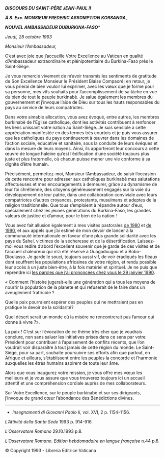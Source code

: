 ***DISCOURS DU SAINT-PÈRE JEAN-PAUL II***

***À S. Exc. MONSIEUR FREDERIC ASSOMPTION KORSANGA,***

***NOUVEL AMBASSADEUR DU******BURKINA-FASO****

*Jeudi, 28 octobre 1993*

*Monsieur l’Ambassadeur,*

C’est avec joie que j’accueille Votre Excellence au Vatican en qualité d’Ambassadeur extraordinaire et plénipotentiaire du Burkina-Faso près le Saint-Siège.

Je vous remercie vivement de m’avoir transmis les sentiments de gratitude de Son Excellence Monsieur le Président Blaise Compaoré; en retour, je vous prierai de bien vouloir lui exprimer, avec les vœux que je forme pour sa personne, mes vifs souhaits pour l’accomplissement de sa tâche en vue du bien de tout le peuple burkinabè. Je salue également les membres du gouvernement et j’invoque l’aide de Dieu sur tous les hauts responsables du pays au service de leurs compatriotes.

Dans votre aimable allocution, vous avez évoqué, entre autres, les membres burkinabè de l’Eglise catholique, dont les activités contribuent à renfoncer les liens unissant votre nation au Saint-Siège. Je suis sensible à cette appréciation manifestée en des termes très courtois et je puis vous assurer que les catholiques du pays continueront à œuvrer dans les domaines de l’action sociale, éducative et sanitaire, sous la conduite de leurs évêques et dans la mesure de leurs moyens. Ainsi, ils apporteront leur concours à cette œuvre de longue haleine qu’est l’édification d’une société toujours plus juste et plus fraternelle, où chacun puisse mener une vie conforme à sa dignité d’être humain.

Précisément, permettez-moi, Monsieur l’Ambassadeur, de saisir l’occasion de cette rencontre pour adresser aux catholiques burkinabè mes salutations affectueuses et mes encouragements à demeurer, grâce au dynamisme de leur foi chrétienne, des citoyens généreusement engagés sur la voie du développement de leur patrie, dans une collaboration conviviale avec leurs compatriotes d’autres croyances, protestants, musulmans et adeptes de la religion traditionnelle. Que tous s’emploient à répandre autour d’eux, spécialement chez les jeunes générations du Burkina-Faso, les grandes valeurs de justice et d’amour, pour le bien de la nation !

Vous avez fait allusion également à mes visites pastorales [de 1980](http://www.vatican.va/holy_father/john_paul_ii/travels/sub_index1980/trav_africa_fr.htm) et [de 1990](http://www.vatican.va/holy_father/john_paul_ii/travels/sub_index1990/trav_ovest-africa_fr.htm), et aux appels que j’ai estimé de mon devoir de lancer à la communauté internationale en faveur d’une plus grande solidarité avec les pays du Sahel, victimes de la sécheresse et de la désertification. Laissez-moi vous redire d’abord l’excellent souvenir que je garde de ces visites et de l’accueil chaleureux qui m’a été réservé à Ouagadougou et à Bobo-Dioulasso. Je garde le souci, toujours aussi vif, de voir éradiqués les fléaux dont souffrent les populations africaines de votre région, et rendu possible leur accès à un juste bien-être, à la fois matériel et spirituel. Je ne puis que reprendre ici [les paroles que j’ai prononcées chez vous le 29 janvier 1990](http://www.vatican.va/holy_father/john_paul_ii/speeches/1990/january/documents/hf_jp-ii_spe_19900129_palazzo-ceao_fr.html).

« Comment l’histoire jugerait-elle une génération qui a tous les moyens de nourrir la population de la planète et qui refuserait de le faire dans un aveuglement fratricide ?

Quelle paix pourraient espérer des peuples qui ne mettraient pas en pratique le devoir de la solidarité?

Quel désert serait un monde où la misère ne rencontrerait pas l’amour qui donne à vivre ?».

La paix ! C’est sur l’évocation de ce thème très cher que je voudrais conclure, non sans saluer les initiatives prises dans ce sens par votre Président pour contribuer à l’apaisement de conflits récents, que l’on voudrait voir disparaître à tout jamais de cette région du monde. Le Saint-Siège, pour sa part, souhaite poursuivre ses efforts afin que partout, en Afrique et ailleurs, s’établissent entre les peuples la concorde et l’harmonie auxquelles les êtres humains aspirent de toute leur âme.

Alors que vous inaugurez votre mission, je vous offre mes vœux les meilleurs et je vous assure que vous trouverez toujours ici un accueil attentif et une compréhension cordiale auprès de mes collaborateurs.

Sur Votre Excellence, sur le peuple burkinabè et sur ses dirigeants, j’invoque de grand cœur l’abondance des Bénédictions divines.

* * *

* *Insegnamenti di Giovanni Paolo II*, vol. XVI, 2 p. 1154-1156.

*L’Attività della Santa Sede* 1993 p. 914-916.

*L'Osservatore Romano* 29.10.1993 p.8.

*L'Osservatore Romano. Edition hebdomadaire en langue française* n.44 p.6.

© Copyright 1993 - Libreria Editrice Vaticana
